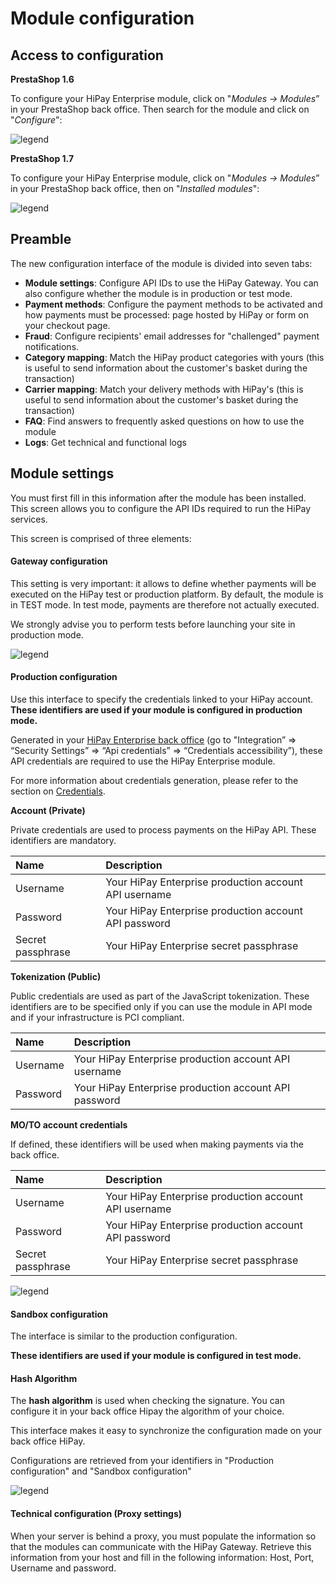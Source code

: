 # Module configuration

## Access to configuration

**PrestaShop 1.6**

To configure your HiPay Enterprise module, click on "_Modules -> Modules_” in your PrestaShop back office. Then search for the module and
click on "_Configure_":

![legend](images/module-configuration1-6.png)

**PrestaShop 1.7**

To configure your HiPay Enterprise module, click on "_Modules -> Modules_” in your PrestaShop back office, then on "_Installed modules_":

![legend](images/module-configuration1-7.png)

## Preamble

The new configuration interface of the module is divided into seven tabs:

- **Module settings**: Configure API IDs to use the HiPay Gateway. You can also configure whether the module is in production or test mode. 
- **Payment methods**: Configure the payment methods to be activated and how payments must be processed: page hosted by HiPay or form on your checkout page.
- **Fraud**: Configure recipients' email addresses for "challenged" payment notifications.
- **Category mapping**: Match the HiPay product categories with yours (this is useful to send information about the customer's basket during the transaction)
- **Carrier mapping**: Match your delivery methods with HiPay's (this is useful to send information about the customer's basket during the transaction)
- **FAQ**: Find answers to frequently asked questions on how to use the module
- **Logs**: Get technical and functional logs



## Module settings

You must first fill in this information after the module has been installed.
This screen allows you to configure the API IDs required to run the HiPay services.

This screen is comprised of three elements:

#### Gateway configuration

This setting is very important: it allows to define whether payments will be executed on the HiPay test or production platform.
By default, the module is in TEST mode.
In test mode, payments are therefore not actually executed.

We strongly advise you to perform tests before launching your site in production mode.

![legend](images/module-settings-gateway-configuration.png)

#### Production configuration

Use this interface to specify the credentials linked to your HiPay account.
**These identifiers are used if your module is configured in production mode.**

Generated in your [HiPay Enterprise back office](https://merchant.hipay-tpp.com) (go to "Integration” => “Security Settings” => “Api credentials” => “Credentials accessibility”), these API credentials are required to use the HiPay Enterprise module.

For more information about credentials generation, please refer to the section on [Credentials](#prerequisites-and-recommendations-credentials).

**Account (Private)**

Private credentials are used to process payments on the HiPay API. These identifiers are mandatory.


| Name               | Description |
|:------------|:------------|
| Username                      | Your HiPay Enterprise production account API username      |
| Password                      | Your HiPay Enterprise production account API password     |
| Secret passphrase               | Your HiPay Enterprise secret passphrase   |


**Tokenization (Public)**

Public credentials are used as part of the JavaScript tokenization. These identifiers are to be specified only if you can use the module in API mode and if your infrastructure is PCI compliant.


| Name               | Description |
|:------------|:------------|
| Username                      | Your HiPay Enterprise production account API username      |
| Password                      | Your HiPay Enterprise production account API password    |


**MO/TO account credentials**

If defined, these identifiers will be used when making payments via the back office.


| Name               | Description |
|:------------|:------------|
| Username                      | Your HiPay Enterprise production account API username      |
| Password                      | Your HiPay Enterprise production account API password     |
| Secret passphrase               | Your HiPay Enterprise secret passphrase     |

![legend](images/module-settings-api-configuration.png)



#### Sandbox configuration

The interface is similar to the production configuration.

**These identifiers are used if your module is configured in test mode.**

#### Hash Algorithm

The **hash algorithm** is used when checking the signature.
You can configure it in your back office Hipay the algorithm of your choice.

This interface makes it easy to synchronize the configuration made on your back office HiPay.

Configurations are retrieved from your identifiers in "Production configuration" and "Sandbox configuration"

![legend](images/hash_algorithm.png)

#### Technical configuration (Proxy settings)

When your server is behind a proxy, you must populate the information so that the modules can communicate with the HiPay Gateway.
Retrieve this information from your host and fill in the following information: Host, Port, Username and password.
